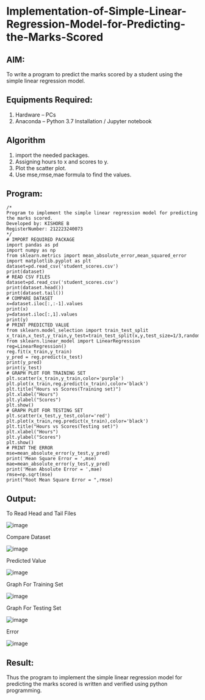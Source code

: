 # Implementation-of-Simple-Linear-Regression-Model-for-Predicting-the-Marks-Scored

## AIM:
To write a program to predict the marks scored by a student using the simple linear regression model.

## Equipments Required:
1. Hardware – PCs
2. Anaconda – Python 3.7 Installation / Jupyter notebook

## Algorithm
1. import the needed packages. 
2. Assigning hours to x and scores to y.
3. Plot the scatter plot.
4. Use mse,rmse,mae formula to find the values.

## Program:
```
/*
Program to implement the simple linear regression model for predicting the marks scored.
Developed by: KISHORE B
RegisterNumber: 212223240073
*/
# IMPORT REQUIRED PACKAGE
import pandas as pd
import numpy as np
from sklearn.metrics import mean_absolute_error,mean_squared_error
import matplotlib.pyplot as plt
dataset=pd.read_csv('student_scores.csv')
print(dataset)
# READ CSV FILES
dataset=pd.read_csv('student_scores.csv')
print(dataset.head())
print(dataset.tail())
# COMPARE DATASET
x=dataset.iloc[:,:-1].values
print(x)
y=dataset.iloc[:,1].values
print(y)
# PRINT PREDICTED VALUE
from sklearn.model_selection import train_test_split
x_train,x_test,y_train,y_test=train_test_split(x,y,test_size=1/3,random_state=0)
from sklearn.linear_model import LinearRegression
reg=LinearRegression()
reg.fit(x_train,y_train)
y_pred = reg.predict(x_test)
print(y_pred)
print(y_test)
# GRAPH PLOT FOR TRAINING SET
plt.scatter(x_train,y_train,color='purple')
plt.plot(x_train,reg.predict(x_train),color='black')
plt.title("Hours vs Scores(Training set)")
plt.xlabel("Hours")
plt.ylabel("Scores")
plt.show()
# GRAPH PLOT FOR TESTING SET
plt.scatter(x_test,y_test,color='red')
plt.plot(x_train,reg.predict(x_train),color='black')
plt.title("Hours vs Scores(Testing set)")
plt.xlabel("Hours")
plt.ylabel("Scores")
plt.show()
# PRINT THE ERROR
mse=mean_absolute_error(y_test,y_pred)
print('Mean Square Error = ',mse)
mae=mean_absolute_error(y_test,y_pred)
print('Mean Absolute Error = ',mae)
rmse=np.sqrt(mse)
print("Root Mean Square Error = ",rmse)
```

## Output:
To Read Head and Tail Files

![image](https://github.com/codedbykishore/Implementation-of-Simple-Linear-Regression-Model-for-Predicting-the-Marks-Scored/assets/147139122/0f505b88-07a2-4c89-ac07-aad9d2a6a80b)


Compare Dataset

![image](https://github.com/codedbykishore/Implementation-of-Simple-Linear-Regression-Model-for-Predicting-the-Marks-Scored/assets/147139122/ab4e1866-d933-4a04-b4e9-696b83a6a83f)


Predicted Value

![image](https://github.com/codedbykishore/Implementation-of-Simple-Linear-Regression-Model-for-Predicting-the-Marks-Scored/assets/147139122/4eea1d85-36b6-4471-9cfd-6c692cf00a4e)


Graph For Training Set

![image](https://github.com/codedbykishore/Implementation-of-Simple-Linear-Regression-Model-for-Predicting-the-Marks-Scored/assets/147139122/007d6f64-9451-4822-9d8b-3d0e755b3d41)


Graph For Testing Set

![image](https://github.com/codedbykishore/Implementation-of-Simple-Linear-Regression-Model-for-Predicting-the-Marks-Scored/assets/147139122/c7d477a8-1d6b-4df1-b975-31829892f69a)


Error

![image](https://github.com/codedbykishore/Implementation-of-Simple-Linear-Regression-Model-for-Predicting-the-Marks-Scored/assets/147139122/af14bc9d-1ef9-473f-bba2-a050a9f9f74e)


## Result:
Thus the program to implement the simple linear regression model for predicting the marks scored is written and verified using python programming.
